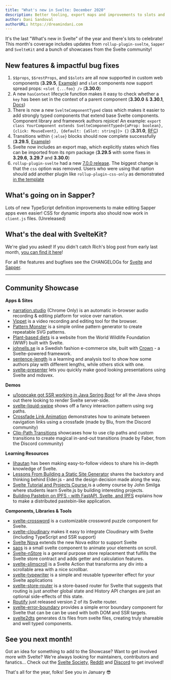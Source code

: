```yaml
---
title: "What's new in Svelte: December 2020"
description: Better tooling, export maps and improvements to slots and context
author: Dani Sandoval
authorURL: https://dreamindani.com
---
```


It's the last "What's new in Svelte" of the year and there's lots to celebrate! This month's coverage includes updates from `rollup-plugin-svelte`, `Sapper` and `SvelteKit` and a bunch of showcases from the Svelte community!

## New features & impactful bug fixes

1. `$$props`, `$$restProps`, and `$$slots` are all now supported in custom web components (**3.29.5**, [Example](https://svelte.dev/repl/ad8e6f39cd20403dacd1be84d71e498d?version=3.29.5)) and  `slot` components now support spread props: `<slot {...foo} />` (**3.30.0**)
2. A new `hasContext` lifecycle function makes it easy to check whether a `key` has been set in the context of a parent component (**3.30.0** & **3.30.1**, [Docs](https://svelte.dev/docs#run-time-svelte-hascontext))
3. There is now a new `SvelteComponentTyped` class which makes it easier to add strongly typed components that extend base Svelte components. Component library and framework authors rejoice! An example: `export class YourComponent extends SvelteComponentTyped<{aProp: boolean}, {click: MouseEvent}, {default: {aSlot: string}}> {}` (**3.31.0**, [RFC](https://github.com/sveltejs/rfcs/pull/37))
4. Transitions within `{:else}` blocks should now complete successfully (**3.29.5**, [Example](https://svelte.dev/repl/49cef205e5da459594ef2eafcbd41593?version=3.29.5))
5. Svelte now includes an export map, which explicitly states which files can be imported from its npm package (**3.29.5** with some fixes in **3.29.6**, **3.29.7** and **3.30.0**)
6. `rollup-plugin-svelte` had a new [7.0.0 release](https://github.com/sveltejs/rollup-plugin-svelte/blob/master/CHANGELOG.md). The biggest change is that the `css` option was removed. Users who were using that option should add another plugin like `rollup-plugin-css-only` as demonstrated [in the template](https://github.com/sveltejs/template/blob/5b1135c286f7a649daa99825a077586655051649/rollup.config.js#L48)


## What's going on in Sapper?
Lots of new TypeScript definition improvements to make editing Sapper apps even easier! CSS for dynamic imports also should now work in `client.js` files. (Unreleased)

## What's the deal with SvelteKit?
We're glad you asked! If you didn't catch Rich's blog post from early last month, [you can find it here](https://svelte.dev/blog/whats-the-deal-with-sveltekit)!

For all the features and bugfixes see the CHANGELOGs for [Svelte](https://github.com/sveltejs/svelte/blob/master/CHANGELOG.md) and [Sapper](https://github.com/sveltejs/sapper/blob/master/CHANGELOG.md).

---

## Community Showcase

**Apps & Sites**
- [narration.studio](https://narration.studio/) (Chrome Only) is an automatic in-browser audio recording & editing platform for voice over narration.
- [Vippet](https://vippet.netlify.app/) is a video recording and editing tool for the browser.
- [Pattern Monster](https://pattern.monster/) is a simple online pattern generator to create repeatable SVG patterns.
- [Plant-based diets](https://planetbaseddiets.panda.org/) is a website from the World Wildlife Foundation (WWF) built with Svelte.
- [johnells.se](https://www.johnells.se/) is a Swedish fashion e-commerce site, built with [Crown](https://crownframework.com/) - a Svelte-powered framework.
- [sentence-length](https://sentence-length.netlify.app/) is a learning and analysis tool to show how some authors play with different lengths, while others stick with one.
- [svelte-presenter](https://github.com/stephane-vanraes/svelte-presenter) lets you quickly make good looking presentations using Svelte and mdsvex.

**Demos**
- [u/loopcake got SSR working in Java Spring Boot](https://www.reddit.com/r/sveltejs/comments/jkh5up/svelte_ssr_but_its_java_spring_boot_and_its_native/) for all the Java shops out there looking to render Svelte server-side.
- [svelte-liquid-swipe](https://github.com/tncrazvan/svelte-liquid-swipe) shows off a fancy interaction pattern using svg paths.
- [Crossfade Link Animation](https://svelte.dev/repl/7f68e148caf04b2787bb6f296208f870?version=3.29.7) demonstrates how to animate between navigation links using a crossfade (made by Blu, from the Discord community)
- [Clip-Path Transitions](https://svelte.dev/repl/b5ad281ae8024b629b545c70c9e8764d?version=3.29.7) showcases how to use clip paths and custom transitions to create magical in-and-out transitions (made by Faber, from the Discord community)

**Learning Resources**
- [lihautan](https://www.youtube.com/channel/UCbmC3HP3FaAFdcZkui8YoMQ/featured) has been making easy-to-follow videos to share his in-depth knowledge of Svelte.
- [Lessons From Building a Static Site Generator](https://nicholasreese.com/lessons-from-building-a-static-site-generator/) shares the backstory and thinking behind Elder.js - and the design decision made along the way.
- [Svelte Tutorial and Projects Course ](https://www.udemy.com/course/svelte-tutorial-and-projects-course/) is a udemy course by John Smilga where students learn Svelte.js by building interesting projects.
- [Building Pastebin on IPFS - with FastAPI, Svelte, and IPFS](https://amalshaji.wtf/building-pastebin-on-ipfs-with-fastapi-svelte-and-ipfs) explains how to make a distributed pastebin-like application.


**Components, Libraries & Tools**
- [svelte-crossword](https://russellgoldenberg.github.io/svelte-crossword/) is a customizable crossword puzzle component for Svelte.
- [svelte-cloudinary](https://github.com/cupcakearmy/svelte-cloudinary) makes it easy to integrate Cloudinary with Svelte (including TypeScript and SSR support)
- [Svelte Nova](https://extensions.panic.com/extensions/sb.lao/sb.lao.svelte-nova/) extends the new Nova editor to support Svelte
- [saos](https://github.com/shiryel/saos) is a small svelte component to animate your elements on scroll.
- [Svelte-nStore](https://github.com/lacikawiz/svelte-nStore) is a general purpose store replacement that fulfills the Svelte store contract and adds getter and calculation features.
- [svelte-slimscroll](https://github.com/MelihAltintas/svelte-slimscroll) is a Svelte Action that transforms any div into a scrollable area with a nice scrollbar.
- [svelte-typewriter](https://github.com/henriquehbr/svelte-typewriter) is a simple and reusable typewriter effect for your Svelte applications
- [svelte-store-router](https://github.com/zyxd/svelte-store-router) is a store-based router for Svelte that suggests that routing is just another global state and History API changes are just an optional side-effects of this state.
- [Routify](https://routify.dev/blog/routify-2-released) just released version 2 of its Svelte router.
- [svelte-error-boundary](https://www.npmjs.com/package/@crownframework/svelte-error-boundary) provides a simple error boundary component for Svelte that can be can be used with both DOM and SSR targets.
- [svelte2dts](https://www.npmjs.com/package/svelte2dts) generates d.ts files from svelte files, creating truly shareable and well typed components.

## See you next month!

Got an idea for something to add to the Showcase? Want to get involved more with Svelte? We're always looking for maintainers, contributors and fanatics... Check out the [Svelte Society](https://sveltesociety.dev/), [Reddit](https://www.reddit.com/r/sveltejs/) and [Discord](https://discord.com/invite/yy75DKs) to get involved!

That's all for the year, folks! See you in January 😎
